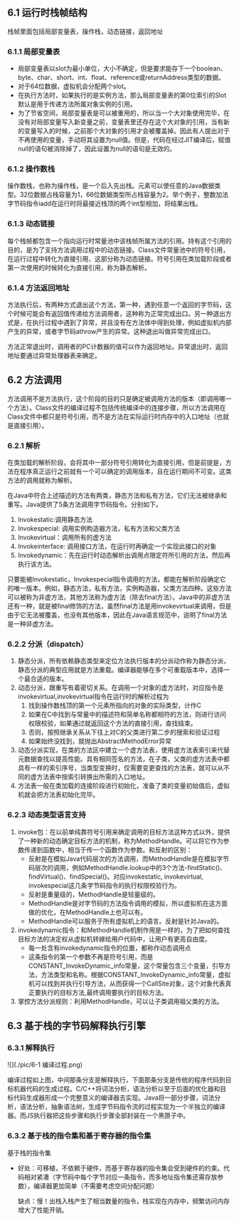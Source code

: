 ## 6.1 运行时栈帧结构

栈帧里面包括局部变量表，操作栈，动态链接，返回地址

### 6.1.1 局部变量表

- 局部变量表以slot为最小单位，大小不确定，但是要求能存下一个boolean、byte、char、short、int、float、reference或returnAddress类型的数据。
- 对于64位数据，虚拟机会分配两个slot。
- 在执行方法时，如果执行的是实例方法，那么局部变量表的第0位索引的Slot默认是用于传递方法所属对象实例的引用。
- 为了节省空间，局部变量表是可以被重用的，所以当一个大对象使用完毕，在没有对局部变量写入新变量之前，变量表里还存在这个大对象的引用，当有新的变量写入的时候，之前那个大对象的引用才会被覆盖掉。因此有人提出对于不再使用的变量，手动将其设置为null值。但是，代码在经过JIT编译后，赋值null的语句被消除掉了，因此设置为null的语句是无效的。

### 6.1.2 操作数栈

操作数栈，也称为操作栈，是一个后入先出栈。元素可以使任意的Java数据类型。32位数据占栈容量为1，66位数据类型所占栈容量为2。举个例子，整数加法字节码指令iadd在运行时将最接近栈顶的两个int型相加，将结果出栈。

### 6.1.3 动态链接

每个栈帧都包含一个指向运行时常量池中该栈帧所属方法的引用。持有这个引用的目的，是为了支持方法调用过程中的动态链接。Class文件常量池中的符号引用，在运行过程中转化为直接引用，这部分称为动态链接。符号引用在类加载阶段或者第一次使用的时候转化为直接引用，称为静态解析。

### 6.1.4 方法返回地址

方法执行后，有两种方式退出这个方法，第一种，遇到任意一个返回的字节码，这个时候可能会有返回值传递给方法调用者，这种称为正常完成出口。另一种退出方式是，在执行过程中遇到了异常，并且没有在方法体中得到处理，例如虚拟机内部产生的异常，或者字节码athrow产生的异常。这种退出叫做异常完成出口。

方法正常退出时，调用者的PC计数器的值可以作为返回地址。异常退出时，返回地址要通过异常处理器表来确定。

## 6.2 方法调用

方法调用不是方法执行，这个阶段的目的只是确定被调用方法的版本（即调用哪一个方法）。Class文件的编译过程不包括传统编译中的连接步骤，所以方法调用在Class文件中都只是符号引用，而不是方法在实际运行时内存中的入口地址（也就是直接引用）。

### 6.2.1 解析

在类加载的解析阶段，会将其中一部分符号引用转化为直接引用，但是前提是，方法在程序真正运行之前就有一个可以确定的调用版本，且在运行期间不可变。这类方法的调用就称为解析。

在Java中符合上述描述的方法有两类，静态方法和私有方法，它们无法被继承和重写。Java提供了5条方法调用字节码指令。分别如下。

1. Invokestatic:调用静态方法
2. Invokespecial: 调用实例构造器方法，私有方法和父类方法
3. Invokevirtual：调用所有的虚方法
4. Invokeinterface: 调用接口方法，在运行时再确定一个实现此接口的对象
5. Invokedynamic：先在运行时动态解析出调用点限定符所引用的方法，然后再执行该方法。

只要能被Invokestatic，Invokespecial指令调用的方法，都能在解析阶段确定它的唯一版本。例如，静态方法，私有方法，实例构造器，父类方法四种。这些方法可以被称为非虚方法，其他方法称为虚方法（除去final方法）。Java中的非虚方法还有一种，就是被final修饰的方法，虽然final方法是用invokevirtual来调用，但是由于它无法被覆盖，也没有其他版本，因此在Java语言规范中，说明了final方法是一种非虚方法。

### 6.2.2 分派（dispatch）

1. 静态分派，所有依赖静态类型来定位方法执行版本的分派动作称为静态分派，静态分派的典型应用就是方法重载。编译器能够在多个可重载版本中，选择一个最合适的版本。
2. 动态分派，跟重写有着密切关系。在调用一个对象的虚方法时，对应指令是invokevirtual,invokevirtual指令在运行时的解析过程为
   1. 找到操作数栈顶的第一个元素所指向的对象的实际类型，计作C
   2. 如果在C中找到与常量中的描述符和简单名称都相符的方法，则进行访问权限校验，如果通过就返回这个方法的直接引用，查找结束。
   3. 否则，按照继承关系从下往上对C的父类进行第二步的搜索和验证过程
   4. 如果始终没找到，就抛出AbstractMethodError异常
3. 动态分派实现，在类的方法区中建立一个虚方法表，使用虚方法表索引来代替元数据查找以提高性能。具有相同签名的方法，在子类，父类的虚方法表中都具有一样的索引序号，当类型变换时，仅需要变更查找的方法表，就可以从不同的虚方法表中按索引转换出所需的入口地址。
4. 方法表一般在类加载的连接阶段进行初始化，准备了类的变量初始值后，虚拟机就会把方法表初始化完毕。

### 6.2.3 动态类型语言支持

1. invoke包：在以前单纯靠符号引用来确定调用的目标方法这种方式以外，提供了一种新的动态确定目标方法的机制，称为MethodHandle。可以将它作为参数传递到函数中，相当于传一个函数作为参数。和反射的区别：
   - 反射是在模拟Java代码层次的方法调用，而MethodHandle是在模拟字节码层次的调用，例如MethodHandle.lookup中的3个方法-findStatic()、findVirtual()、findSpecial()。对应invokestatic, invokevirtual, invokespecial这几条字节码指令的执行权限校验行为。
   - 反射是重量级的，MethodHandle是轻量级的。
   - MethodHandle是对字节码的方法指令调用的模拟，所以虚拟机在这方面做的优化，在MethodHandle上也可以有。
   - MethodHandle可以服务于所有虚拟机上的语言。反射是针对Java的。
2. invokedynamic指令：和MethodHandle机制作用是一样的，为了把如何查找目标方法的决定权从虚拟机转嫁给用户代码中，让用户有更高自由度。
   - 每一处含有invokedynamic指令的位置，都称作动态调用点
   - 这条指令的第一个参数不再是符号引用，而是CONSTANT_InvokeDynamic_info常量，这个常量包含三个变量，引导方法，方法类型和名称。根据CONSTANT_InvokeDynamic_info常量，虚拟机可以找到并执行引导方法，从而获得一个CallSite对象，这个对象代表真正要执行的目标方法,最终调用要执行的目标方法。
3. 掌控方法分派规则：利用MethodHandle，可以让子类调用祖父类的方法。

## 6.3 基于栈的字节码解释执行引擎

### 6.3.1 解释执行

![](./pic/6-1 编译过程.png)

编译过程如上图，中间那条分支是解释执行，下面那条分支是传统的程序代码到目标机器代码的生成过程。C/C++将词法分析，语法分析以至于后面的优化器和目标代码生成器形成一个完整意义的编译器去实现。Java将一部分步骤，词法分析，语法分析，抽象语法树，生成字节码指令流的过程实现为一个半独立的编译器。而JS执行器把这些步骤和执行步骤全部封装在一个黑匣子中。

### 6.3.2 基于栈的指令集和基于寄存器的指令集

基于栈的指令集

- 好处：可移植，不依赖于硬件，而基于寄存器的指令集会受到硬件的约束。代码相对紧凑（字节码中每个字节对应一条指令，而多地址指令集还需存放参数），编译器更加简单（不需要考虑空间分配问题）

  缺点：慢！出栈入栈产生了相当数量的指令，栈实现在内存中，频繁访问内存增大了性能开销。